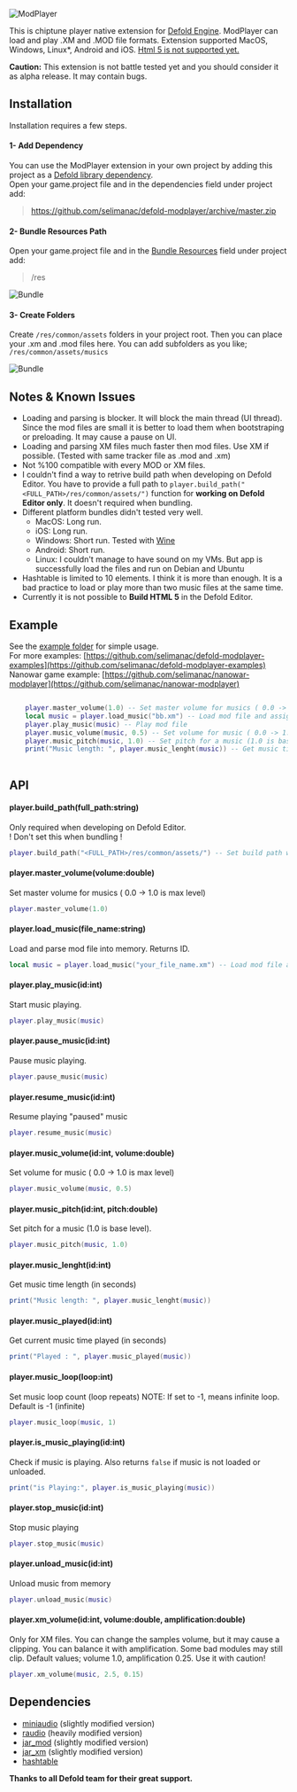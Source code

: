 ![ModPlayer](https://github.com/selimanac/defold-modplayer/blob/master/assets/modplayer_logo.png?raw=true)



This is chiptune player native extension for [Defold Engine](https://www.defold.com/). ModPlayer can load and play .XM and .MOD file formats. Extension supported MacOS, Windows, Linux*, Android and iOS. [Html 5 is not supported yet.](https://forum.defold.com/t/reading-files-from-res-common-folder-with-emscripten/55056)

**Caution:** This extension is not battle tested yet and you should consider it as alpha release. It may contain bugs.


## Installation

Installation requires a few steps. 

#### 1- Add Dependency

You can use the ModPlayer extension in your own project by adding this project as a [Defold library dependency](http://www.defold.com/manuals/libraries/).  
Open your game.project file and in the dependencies field under project add:

>https://github.com/selimanac/defold-modplayer/archive/master.zip

#### 2- Bundle Resources Path

Open your game.project file and in the [Bundle Resources](https://www.defold.com/manuals/project-settings/) field under project add:

>/res

![Bundle](https://github.com/selimanac/defold-modplayer/blob/master/assets/screenshots/bundle.png?raw=true)

#### 3- Create Folders

Create `/res/common/assets` folders in your project root. Then you can place your .xm and .mod files here. You can add subfolders as you like; `/res/common/assets/musics`

![Bundle](https://github.com/selimanac/defold-modplayer/blob/master/assets/screenshots/folders.png?raw=true)


## Notes & Known Issues

* Loading and parsing is blocker. It will block the main thread (UI thread). Since the mod files are small it is better to load them when bootstraping or preloading. It may cause a pause on UI.
* Loading and parsing XM files much faster then mod files. Use XM if possible. (Tested with same tracker file as .mod and .xm) 
* Not %100 compatible with every MOD or XM files. 
* I couldn't find a way to retrive build path when developing on Defold Editor. You have to provide a full path to `player.build_path("<FULL_PATH>/res/common/assets/")` function for **working on Defold Editor only**. It doesn't required when bundling.
* Different platform bundles didn't tested very well.
	* MacOS: Long run.
	* iOS: Long run. 
	* Windows: Short run. Tested with [Wine](https://www.winehq.org/) 
	* Android: Short run. 
	* Linux: I couldn't manage to have sound on my VMs. But app is successfully load the files and run on Debian and Ubuntu	
* Hashtable is limited to 10 elements. I think it is more than enough. It is a bad practice to load or play more than two music files at the same time. 
* Currently it is not possible to **Build HTML 5** in the Defold Editor.
	
## Example

See the [example folder](https://github.com/selimanac/defold-modplayer/tree/master/example) for simple usage.   
For more examples: [https://github.com/selimanac/defold-modplayer-examples](https://github.com/selimanac/defold-modplayer-examples)  
Nanowar game example: [https://github.com/selimanac/nanowar-modplayer](https://github.com/selimanac/nanowar-modplayer)


```lua

	player.master_volume(1.0) -- Set master volume for musics ( 0.0 -> 1.0 is max level)
	local music = player.load_music("bb.xm") -- Load mod file and assign it is ID
	player.play_music(music) -- Play mod file
	player.music_volume(music, 0.5) -- Set volume for music ( 0.0 -> 1.0 is max level)
	player.music_pitch(music, 1.0) -- Set pitch for a music (1.0 is base level)
	print("Music length: ", player.music_lenght(music)) -- Get music time length (in seconds)
	
```

## API

#### player.build_path(full_path:string)

Only required when developing on Defold Editor.   
! Don't set this when bundling !  

```lua
player.build_path("<FULL_PATH>/res/common/assets/") -- Set build path when working on Editor only 
```

#### player.master_volume(volume:double)

Set master volume for musics ( 0.0 -> 1.0 is max level)

```lua
player.master_volume(1.0)
```

#### player.load_music(file_name:string)

Load and parse mod file into memory.
Returns ID.

```lua
local music = player.load_music("your_file_name.xm") -- Load mod file and assign it is ID[int] 
```

#### player.play_music(id:int)

Start music playing.

```lua
player.play_music(music) 
```

#### player.pause_music(id:int)

Pause music playing.

```lua
player.pause_music(music) 
```

#### player.resume_music(id:int)

Resume playing "paused" music

```lua
player.resume_music(music)
```

#### player.music_volume(id:int, volume:double)

Set volume for music ( 0.0 -> 1.0 is max level)

```lua
player.music_volume(music, 0.5)
```

#### player.music_pitch(id:int, pitch:double)

Set pitch for a music (1.0 is base level). 

```lua
player.music_pitch(music, 1.0) 
```

#### player.music_lenght(id:int)

Get music time length (in seconds)

```lua
print("Music length: ", player.music_lenght(music))
```

#### player.music_played(id:int)

Get current music time played (in seconds)

```lua
print("Played : ", player.music_played(music))
```

#### player.music_loop(loop:int)

Set music loop count (loop repeats) NOTE: If set to -1, means infinite loop. Default is -1 (infinite)

```lua
player.music_loop(music, 1)
```

#### player.is_music_playing(id:int)

Check if music is playing. Also returns `false` if music is not loaded or unloaded.

```lua
print("is Playing:", player.is_music_playing(music)) 
```

#### player.stop_music(id:int)

Stop music playing

```lua
player.stop_music(music) 
```

#### player.unload_music(id:int)

Unload music from memory

```lua
player.unload_music(music)
```

#### player.xm_volume(id:int, volume:double, amplification:double)

Only for XM files. You can change the samples volume, but it may cause a clipping. You can balance it with amplification. Some bad modules may still clip. Default values; volume 1.0, amplification 0.25.
Use it with caution!

```lua
player.xm_volume(music, 2.5, 0.15)
```

## Dependencies

* [miniaudio](https://github.com/dr-soft/miniaudio) (slightly modified version)
* [raudio](https://github.com/raysan5/raylib/blob/master/src/raudio.c) (heavily modified version)
* [jar_mod](https://github.com/kd7tck/jar/blob/master/jar_mod.h) (slightly modified version)
* [jar_xm](https://github.com/kd7tck/jar/blob/master/jar_xm.h) (slightly modified version)
* [hashtable](https://github.com/JCash/containers/blob/master/src/jc/hashtable.h)

**Thanks to all Defold team for their great support.**